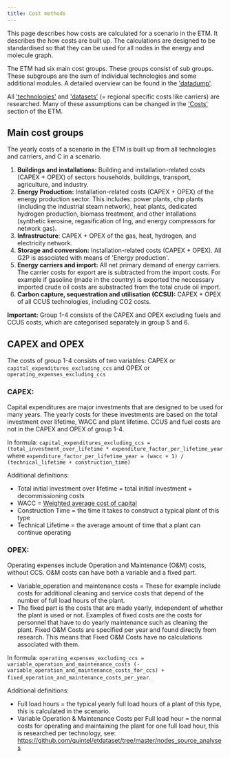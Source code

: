 ```yaml
---
title: Cost methods
---
```


This page describes how costs are calculated for a scenario in the ETM. It describes the how costs are built up. The calculations are designed to be standardised so that they can be used for all nodes in the energy and molecule graph. 

The ETM had six main cost groups. These groups consist of sub groups. These subgroups are the sum of individual technologies and some additional modules. A detailed overview can be found in the ['datadump'](https://pro.energytransitionmodel.com/scenario/data/data_export/energy-flows). 

All ['technologies'](https://github.com/quintel/etdataset/tree/master/nodes_source_analyses) and ['datasets'](https://github.com/quintel/etdataset/tree/master/source_analyses) (= regional specific costs like carriers) are researched. Many of these assumptions can be changed in the ['Costs'](https://pro.energytransitionmodel.com/scenario/costs/costs_heat/district-heating-infrastructure) section of the ETM.

## Main cost groups
The yearly costs of a scenario in the ETM is built up from all technologies and carriers, and C in a scenario. 
1. **Buildings and installations:** Building and installation-related costs (CAPEX + OPEX) of sectors households, buildings, transport, agriculture, and industry. 
2. **Energy Production:** Installation-related costs (CAPEX + OPEX) of the energy production sector. This includes: power plants, chp plants (including the industrial steam network), heat plants, dedicated hydrogen production, biomass treatment, and other intallations (synthetic kerosine, regasification of lng, and energy compressors for network gas). 
3. **Infrastructure**: CAPEX + OPEX of the gas, heat, hydrogen, and electricity network. 
4. **Storage and conversion:** Installation-related costs (CAPEX + OPEX). All G2P is associated with means of 'Energy production'.
5. **Energy carriers and import:** All net primary demand of energy carriers. The carrier costs for export are is subtracted from the import costs. For example if gasoline (made in the country) is exported the neccessary imported crude oil costs are substracted from the total crude oil import.  
6. **Carbon capture, sequestration and utilisation (CCSU):** CAPEX + OPEX of all CCUS technologies, including CO2 costs.

**Important:** Group 1-4 consists of the CAPEX and OPEX excluding fuels and CCUS costs, which are categorised separately in group 5 and 6. 

## CAPEX and OPEX 
The costs of group 1-4 consists of two variables: CAPEX or `capital_expenditures_excluding_ccs` and OPEX or `operating_expenses_excluding_ccs`

### **CAPEX**: 
Capital expenditures are major investments that are designed to be used for many years. The yearly costs for these investments are based on the total investment over lifetime, WACC and plant lifetime. CCUS and fuel costs are not in the CAPEX and OPEX of group 1-4. 

In formula:
`capital_expenditures_excluding_ccs = (total_investment_over_lifetime * expenditure_factor_per_lifetime_year` where
`expenditure_factor_per_lifetime_year = (wacc + 1) / (technical_lifetime + construction_time)` 

Additional definitions:
-   Total initial investment over lifetime = total initial investment + decommissioning costs
-   WACC = [Weighted average cost of capital](cost-wacc.md)
-   Construction Time = the time it takes to construct a typical plant of this type
-   Technical Lifetime = the average amount of time that a plant can continue operating

### **OPEX**: 
Operating expenses include Operation and Maintenance (O&M) costs, without CCS. O&M costs can have both a variable and a fixed part. 
- Variable_operation and maintenance costs = These for example include costs for additional cleaning and service costs that depend of the number of full load hours of the plant.
-  The fixed part is the costs that are made yearly, independent of whether the plant is used or not. Examples of fixed costs are the costs for personnel that have to do yearly maintenance such as cleaning the plant. Fixed O&M Costs are specified per year and found directly from research. This means that Fixed O&M Costs have no calculations associated with them.

In formula: 
`operating_expenses_excluding_ccs = variable_operation_and_maintenance_costs (- variable_operation_and_maintenance_costs_for_ccs) + fixed_operation_and_maintenance_costs_per_year`. 

Additional definitions:
-   Full load hours = the typical yearly full load hours of a plant of this type, this is calculated in the scenario.
-   Variable Operation & Maintenance Costs per Full load hour = the normal costs for operating and maintaining the plant for one full load hour, this is researched per technology, see: https://github.com/quintel/etdataset/tree/master/nodes_source_analyses 
